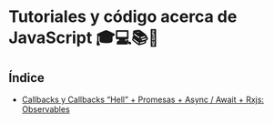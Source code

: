 # Tutoriales y código acerca de JavaScript 🎓💻📚🎥

## Índice
  
* [Callbacks y Callbacks “Hell” + Promesas + Async / Await + Rxjs: Observables](https://youtu.be/SjN64hTByo0)

